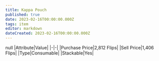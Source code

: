 ```yaml
---
title: Kappa Pouch
published: true
date: 2023-02-16T00:00:00.000Z
tags: item
editor: markdown
dateCreated: 2023-02-16T00:00:00.000Z
---
```


null
|Attribute|Value|
|-|-|
|Purchase Price|2,812 Flips|
|Sell Price|1,406 Flips|
|Type|Consumable|
|Stackable|Yes|

